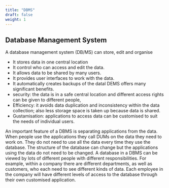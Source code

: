 ```yaml
---
title: "DBMS"
draft: false
weight: 1
---
```


## Database Management System

A database management system (DB/MS) can store, edit and organise

- It stores data in one central location
- It control who can access and edit the data.
- It allows data to be shared by many users.
- It provides user interfaces to work with the data.
- It automatically creates backups of the datal DEMS offers many significant benefits.
- security: the data is in a safe central location and different access rights can be given to different people,
- Efficiency: it avoids data duplication and inconsistency within the data collection; also less storage space is taken up because data is shared.
- Gustamisation: applications to access data can be customised to suit the needs of individual users.

An important feature of a DBMS is separating applications from the data.
When people use the applications they call DUMs on the data they need to work on.
They do not need to use all the data every time they use the database.
The structure of the database can change but the applications using the data do not need to be changed.
A database in a DBMS can be viewed by lots of different people with different responsibilities. For example, within a company there are different departments, as well as customers, who each need to see different kinds of data. Each employee in the company will have different levels of access to the database through their own customised application.
